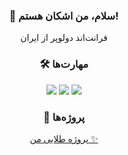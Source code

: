 <h3 align="center">👋 سلام، من اشکان هستم!</h3>
<p align="center">فرانت‌اند دولوپر از ایران</p>

<h3 align="center">🛠️ مهارت‌ها</h3>
<p align="center">
<img src="https://img.shields.io/badge/HTML5-E34F26?logo=html5&logoColor=white">
<img src="https://img.shields.io/badge/CSS3-1572B6?logo=css3&logoColor=white">
<img src="https://img.shields.io/badge/JavaScript-F7DF1E?logo=javascript&logoColor=black">
</p>

<h3 align="center">🌟 پروژه‌ها</h3>
<p align="center">
<a href="https://github.com/ashqann/first-gold-project">پروژه طلایی من ✨</a>
</p>
